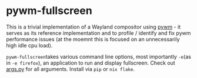 # pywm-fullscreen

This is a trivial implementation of a Wayland compositor using [pywm](https://github.com/jbuchermn/pywm) - it serves as its reference implementation and to profile / identify and fix pywm performance issues (at the moemnt this is focused on an unnecessarily high idle cpu load).

`pywm-fullscreen`takes various command line options, most importantly `-e`(as in `-e firefox`), an application to run and display fullscreen. Check out [args.py](pywm_fullscreen/args.py) for all arguments. Install via `pip` or `nix flake`.
